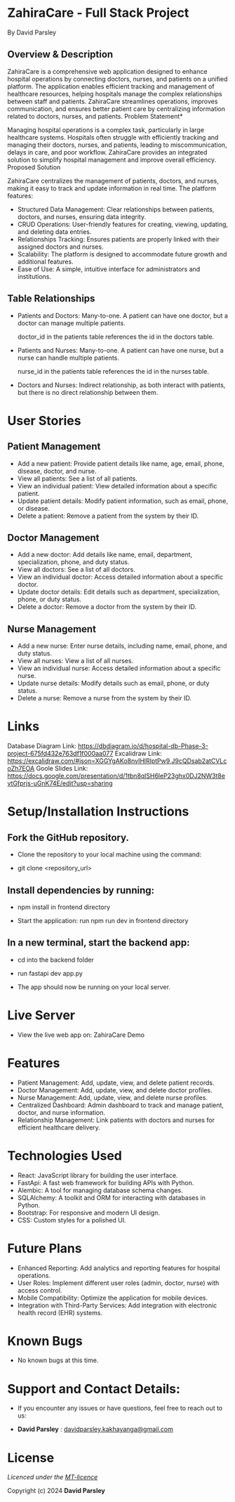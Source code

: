 # ZahiraCare - Full Stack Project
By David Parsley

## Overview & Description
ZahiraCare is a comprehensive web application designed to enhance hospital operations by connecting doctors, nurses, and patients on a unified platform. The application enables efficient tracking and management of healthcare resources, helping hospitals manage the complex relationships between staff and patients. ZahiraCare streamlines operations, improves communication, and ensures better patient care by centralizing information related to doctors, nurses, and patients.
Problem Statement*

Managing hospital operations is a complex task, particularly in large healthcare systems. Hospitals often struggle with efficiently tracking and managing their doctors, nurses, and patients, leading to miscommunication, delays in care, and poor workflow. ZahiraCare provides an integrated solution to simplify hospital management and improve overall efficiency.
Proposed Solution

ZahiraCare centralizes the management of patients, doctors, and nurses, making it easy to track and update information in real time. The platform features:

* Structured Data Management: Clear relationships between patients, doctors, and nurses, ensuring data    integrity.
* CRUD Operations: User-friendly features for creating, viewing, updating, and deleting data entries.
* Relationships Tracking: Ensures patients are properly linked with their assigned doctors and nurses.
* Scalability: The platform is designed to accommodate future growth and additional features.
* Ease of Use: A simple, intuitive interface for administrators and institutions.

## Table Relationships

* Patients and Doctors: Many-to-one. A patient can have one doctor, but a doctor can manage multiple patients.
  
  doctor_id in the patients table references the id in the doctors table.

* Patients and Nurses: Many-to-one. A patient can have one nurse, but a nurse can handle multiple patients.
  
  nurse_id in the patients table references the id in the nurses table.

* Doctors and Nurses: Indirect relationship, as both interact with patients, but there is no direct relationship between them.

# User Stories
## Patient Management

* Add a new patient: Provide patient details like name, age, email, phone, disease, doctor, and nurse.
* View all patients: See a list of all patients.
* View an individual patient: View detailed information about a specific patient.
* Update patient details: Modify patient information, such as email, phone, or disease.
* Delete a patient: Remove a patient from the system by their ID.

## Doctor Management

* Add a new doctor: Add details like name, email, department, specialization, phone, and duty status.
* View all doctors: See a list of all doctors.
* View an individual doctor: Access detailed information about a specific doctor.
* Update doctor details: Edit details such as department, specialization, phone, or duty status.
* Delete a doctor: Remove a doctor from the system by their ID.

## Nurse Management

* Add a new nurse: Enter nurse details, including name, email, phone, and duty status.
* View all nurses: View a list of all nurses.
* View an individual nurse: Access detailed information about a specific nurse.
* Update nurse details: Modify details such as email, phone, or duty status.
* Delete a nurse: Remove a nurse from the system by their ID.

# Links
Database Diagram Link: https://dbdiagram.io/d/hospital-db-Phase-3-project-675fd432e763df1f000aa077
Excalidraw Link: https://excalidraw.com/#json=XGGYgAKo8nvIHlRlptPw9,J9cQDsab2atCVLcoZh7EOA
Goole Slides Link: https://docs.google.com/presentation/d/1tbn8qlSH6leP23ghx0DJ2NW3t8evtGfprjs-uGnK74E/edit?usp=sharing

# Setup/Installation Instructions

## Fork the GitHub repository.

* Clone the repository to your local machine using the command:

* git clone <repository_url>

## Install dependencies by running:

* npm install in frontend directory

* Start the application: run npm run dev in frontend directory

## In a new terminal, start the backend app:

* cd into the backend folder 

* run fastapi dev app.py 

* The app should now be running on your local server.

# Live Server
* View the live web app on: ZahiraCare Demo

# Features

* Patient Management: Add, update, view, and delete patient records.
* Doctor Management: Add, update, view, and delete doctor profiles.
* Nurse Management: Add, update, view, and delete nurse profiles.
* Centralized Dashboard: Admin dashboard to track and manage patient, doctor, and nurse information.
* Relationship Management: Link patients with doctors and nurses for efficient healthcare delivery.

# Technologies Used

* React: JavaScript library for building the user interface.
* FastApi: A fast web framework for building APIs with Python.
* Alembic: A tool for managing database schema changes.
* SQLAlchemy: A toolkit and ORM for interacting with databases in Python.
* Bootstrap: For responsive and modern UI design.
* CSS: Custom styles for a polished UI.

# Future Plans

* Enhanced Reporting: Add analytics and reporting features for hospital operations.
* User Roles: Implement different user roles (admin, doctor, nurse) with access control.
* Mobile Compatibility: Optimize the application for mobile devices.
* Integration with Third-Party Services: Add integration with electronic health record (EHR) systems.

# Known Bugs

* No known bugs at this time.

# Support and Contact Details:
* If you encounter any issues or have questions, feel free to reach out to us:

* **David Parsley** : davidparsley.kakhayanga@gmail.com

# License
*Licenced under the [MT-licence](https://opensource.org/license/mit)*

Copyright (c) 2024 **David Parsley**